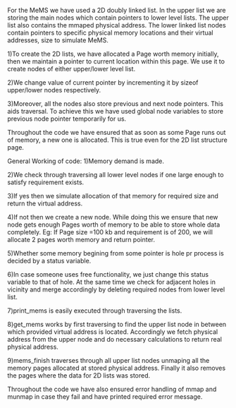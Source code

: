 For the MeMS we have used a 2D  doubly linked list.
    In the upper list we are storing the main nodes which contain pointers to lower level lists.
The upper list also contains the mmaped physical address.
    The lower linked list nodes contain pointers to specific physical memory locations and their virtual 
addresses, size to simulate MeMS.

1)To create the 2D lists, we have allocated a Page worth memory initially, then we maintain a pointer
    to current location within this page. We use it to create nodes of either upper/lower level list.
    
2)We change value of current pointer by incrementing it by sizeof upper/lower nodes respectively.

3)Moreover, all the nodes also store previous and next node pointers. This aids traversal.
    To achieve this we have used global node variables to store previous node pointer temporarily for us.

Throughout the code we have ensured that as soon as some Page runs out of memory, a new one is allocated.
This is true even for the 2D list structure page.

General Working of code:
1)Memory demand is made.

2)We check through traversing all lower level nodes if one large enough to satisfy requirement exists.

3)If yes then we simulate allocation of that memory for required size and return the virtual address.

4)If not then we create a new node. While doing this we ensure that new node gets enough Pages worth of memory 
    to be able to store whole data completely. Eg: If Page size =100 kb and requirement is of 200, we will 
    allocate 2 pages worth memory and return pointer.
    
5)Whether some memory begining from some pointer is hole pr process is decided by a status variable.

6)In case someone uses free functionality, we just change this status variable to that of hole. At the same time
    we check for adjacent holes in vicinity and merge accordingly by deleting required nodes from lower level list.
    
7)print_mems is easily executed through traversing the lists.

8)get_mems works by first traversing to find the upper list node in between which provided virtual address is located.
    Accordingly we fetch physical address from the upper node and do necessary calculations to return real physical address.
    
9)mems_finish traverses through all upper list nodes unmaping all the memory pages allocated at stored physical address.
    Finally it also removes the pages where the data for 2D lists was stored.

Throughout the code we have also ensured error handling of mmap and munmap in case they fail and have printed required error message.
